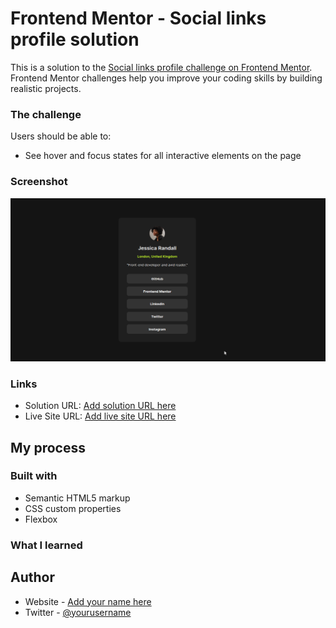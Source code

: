 # Frontend Mentor - Social links profile solution

This is a solution to the [Social links profile challenge on Frontend Mentor](https://www.frontendmentor.io/challenges/social-links-profile-UG32l9m6dQ). Frontend Mentor challenges help you improve your coding skills by building realistic projects. 


### The challenge

Users should be able to:

- See hover and focus states for all interactive elements on the page

### Screenshot

![](assets/images/screenshot1.png)

### Links

- Solution URL: [Add solution URL here](https://github.com/vipinsharmaa/Social-links-profile---Frontend-mentor)
- Live Site URL: [Add live site URL here](https://vipinsharmaa.github.io/Social-links-profile---Frontend-mentor/)

## My process

### Built with

- Semantic HTML5 markup
- CSS custom properties
- Flexbox



### What I learned


## Author

- Website - [Add your name here](https://www.your-site.com)
- Twitter - [@yourusername](https://twitter.com/codecrash007)

